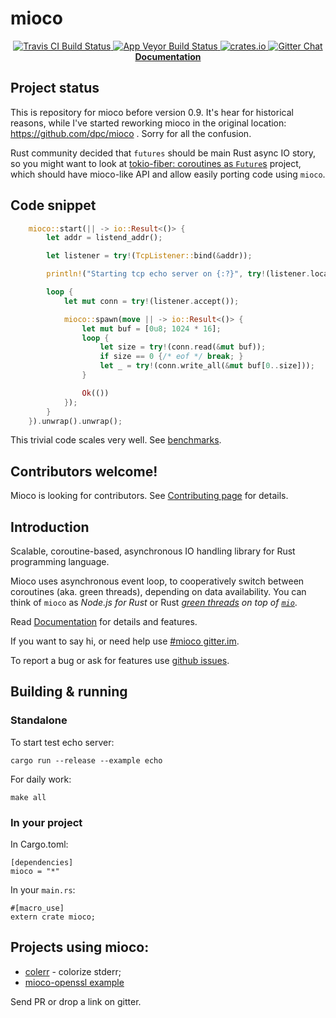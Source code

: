 # mioco

<p align="center">
  <a href="https://travis-ci.org/dpc/mioco">
      <img src="https://img.shields.io/travis/dpc/mioco/master.svg?style=flat-square" alt="Travis CI Build Status">
  </a>
  <a href="https://ci.appveyor.com/project/dpc/mioco/branch/master">
      <img src="https://ci.appveyor.com/api/projects/status/p5rjfbqw2a3pxc4o/branch/master?svg=true" alt="App Veyor Build Status">
  </a>
  <a href="https://crates.io/crates/mioco">
      <img src="http://meritbadge.herokuapp.com/mioco?style=flat-square" alt="crates.io">
  </a>
  <a href="https://gitter.im/dpc/mioco">
      <img src="https://img.shields.io/badge/GITTER-join%20chat-green.svg?style=flat-square" alt="Gitter Chat">
  </a>
  <br>
  <strong><a href="//dpc.github.io/mioco/">Documentation</a></strong>
</p>

## Project status

This is repository for mioco before version 0.9. It's hear for historical reasons, while
I've started reworking mioco in the original location: https://github.com/dpc/mioco .
Sorry for all the confusion.


Rust community decided that `futures` should be main Rust async IO story, so you
might want to look at
[tokio-fiber: coroutines as `Future`s](https://github.com/dpc/tokio-fiber/)
project, which should have mioco-like API and allow easily porting code using `mioco`.

## Code snippet

``` rust
    mioco::start(|| -> io::Result<()> {
        let addr = listend_addr();

        let listener = try!(TcpListener::bind(&addr));

        println!("Starting tcp echo server on {:?}", try!(listener.local_addr()));

        loop {
            let mut conn = try!(listener.accept());

            mioco::spawn(move || -> io::Result<()> {
                let mut buf = [0u8; 1024 * 16];
                loop {
                    let size = try!(conn.read(&mut buf));
                    if size == 0 {/* eof */ break; }
                    let _ = try!(conn.write_all(&mut buf[0..size]));
                }

                Ok(())
            });
        }
    }).unwrap().unwrap();
```

This trivial code scales very well. See [benchmarks](BENCHMARKS.md).

## Contributors welcome!

Mioco is looking for contributors. See
[Contributing page](https://github.com/dpc/mioco/wiki/Contributing)
for details.

## Introduction

Scalable, coroutine-based, asynchronous IO handling library for Rust
programming language.

Mioco uses asynchronous event loop, to cooperatively switch between
coroutines (aka. green threads), depending on data availability. You
can think of `mioco` as *Node.js for Rust* or Rust *[green
threads][green threads] on top of [`mio`][mio]*.

Read [Documentation](//dpc.github.io/mioco/) for details and features.

If you want to say hi, or need help use [#mioco gitter.im][mioco gitter].

To report a bug or ask for features use [github issues][issues].

[rust]: http://rust-lang.org
[mio]: //github.com/carllerche/mio
[colerr]: //github.com/dpc/colerr
[mioco gitter]: https://gitter.im/dpc/mioco
[rust user forum]: https://users.rust-lang.org/
[issues]: //github.com/dpc/mioco/issues
[green threads]: https://en.wikipedia.org/wiki/Green_threads

## Building & running

### Standalone

To start test echo server:

    cargo run --release --example echo

For daily work:

    make all

[multirust]: https://github.com/brson/multirust

### In your project

In Cargo.toml:

```
[dependencies]
mioco = "*"
```

In your `main.rs`:

```
#[macro_use]
extern crate mioco;
```

## Projects using mioco:

* [colerr][colerr] - colorize stderr;
* [mioco-openssl example](https://github.com/sp3d/mioco-openssl-example) 

Send PR or drop a link on gitter.

